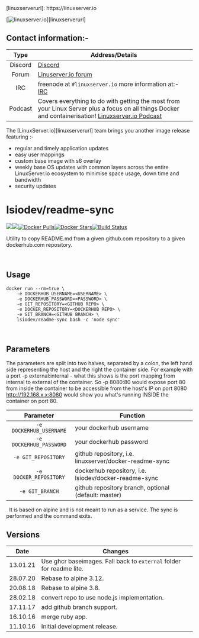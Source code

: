 <!-- DO NOT EDIT THIS FILE MANUALLY -->
<!-- Please read https://github.com/linuxserver/docker-readme-sync/blob/master/.github/CONTRIBUTING.md -->[linuxserverurl]: https://linuxserver.io
[forumurl]: https://forum.linuxserver.io
[ircurl]: https://www.linuxserver.io/irc/
[podcasturl]: https://www.linuxserver.io/podcast/
[appurl]: www.example.com
[hub]: https://hub.docker.com/r/lsiodev/readme-sync/


[![linuxserver.io](https://raw.githubusercontent.com/linuxserver/docker-templates/master/linuxserver.io/img/linuxserver_medium.png?v=4&s=4000)][linuxserverurl]


## Contact information:- 

| Type | Address/Details | 
| :---: | --- |
| Discord | [Discord](https://discord.gg/YWrKVTn) |
| Forum | [Linuserver.io forum][forumurl] |
| IRC | freenode at `#linuxserver.io` more information at:- [IRC][ircurl]
| Podcast | Covers everything to do with getting the most from your Linux Server plus a focus on all things Docker and containerisation! [Linuxserver.io Podcast][podcasturl] |


The [LinuxServer.io][linuxserverurl] team brings you another image release featuring :-

 + regular and timely application updates
 + easy user mappings
 + custom base image with s6 overlay
 + weekly base OS updates with common layers across the entire LinuxServer.io ecosystem to minimise space usage, down time and bandwidth
 + security updates

# lsiodev/readme-sync

[![](https://images.microbadger.com/badges/version/lsiodev/readme-sync.svg)](https://microbadger.com/images/lsiodev/readme-sync "Get your own version badge on microbadger.com")[![](https://images.microbadger.com/badges/image/lsiodev/readme-sync.svg)](https://microbadger.com/images/lsiodev/readme-sync "Get your own image badge on microbadger.com")[![Docker Pulls](https://img.shields.io/docker/pulls/lsiodev/readme-sync.svg)][hub][![Docker Stars](https://img.shields.io/docker/stars/lsiodev/readme-sync.svg)][hub][![Build Status](https://ci.linuxserver.io/buildStatus/icon?job=Docker-Builders/lsiodev/readme-sync-docker)](https://ci.linuxserver.io/job/Docker-Builders/job/lsiodev/job/readme-sync-docker/)

Utility to copy README.md from a given github.com repository to a given dockerhub.com repository.

&nbsp;

## Usage

```
docker run --rm=true \
    -e DOCKERHUB_USERNAME=<USERNAME> \
    -e DOCKERHUB_PASSWORD=<PASSWORD> \
    -e GIT_REPOSITORY=<GITHUB REPO> \
    -e DOCKER_REPOSITORY=<DOCKERHUB REPO> \
    -e GIT_BRANCH=<GITHUB BRANCH> \
    lsiodev/readme-sync bash -c 'node sync'

```

&nbsp;

## Parameters

The parameters are split into two halves, separated by a colon, the left hand side representing the host and the right the container side. 
For example with a port -p external:internal - what this shows is the port mapping from internal to external of the container.
So -p 8080:80 would expose port 80 from inside the container to be accessible from the host's IP on port 8080
http://192.168.x.x:8080 would show you what's running INSIDE the container on port 80.



| Parameter | Function |
| :---: | --- |
| `-e DOCKERHUB_USERNAME` | your dockerhub username |
| `-e DOCKERHUB_PASSWORD` | your dockerhub password |
| `-e GIT_REPOSITORY` | github repository, i.e. linuxserver/docker-readme-sync |
| `-e DOCKER_REPOSITORY` | dockerhub repository, i.e. lsiodev/docker-readme-sync |
| `-e GIT_BRANCH` | github repository branch, optional (default: master) |

&nbsp;
It is based on alpine and is not meant to run as a service. The sync is performed and the command exits.
&nbsp;

## Versions

|  Date | Changes |
| :---: | --- |
| 13.01.21 |  Use ghcr baseimages. Fall back to `external` folder for readme lite. |
| 28.07.20 |  Rebase to alpine 3.12. |
| 20.08.18 |  Rebase to alpine 3.8. |
| 28.02.18 |  convert repo to use node.js implementation. |
| 17.11.17 |  add github branch support. |
| 16.10.16 |  merge ruby app. |
| 11.10.16 |  Initial development release. |
